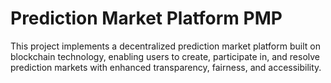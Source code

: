 # Prediction Market Platform PMP
 This project implements a decentralized prediction market platform built on blockchain technology, enabling users to create, participate in, and resolve prediction markets with enhanced transparency, fairness, and accessibility.
